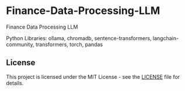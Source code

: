 # Finance-Data-Processing-LLM
Finance Data Processing LLM

Python Libraries: ollama, chromadb, sentence-transformers, langchain-community, transformers, torch, pandas



## License

This project is licensed under the MIT License - see the [LICENSE](LICENSE) file for details.
